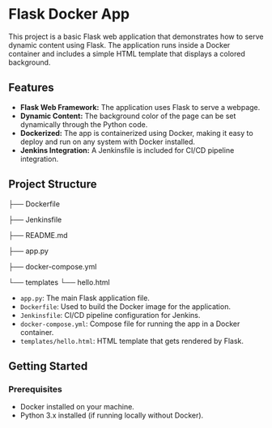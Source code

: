 # Flask Docker App

This project is a basic Flask web application that demonstrates how to serve dynamic content using Flask. The application runs inside a Docker container and includes a simple HTML template that displays a colored background.

## Features

- **Flask Web Framework:** The application uses Flask to serve a webpage.
- **Dynamic Content:** The background color of the page can be set dynamically through the Python code.
- **Dockerized:** The app is containerized using Docker, making it easy to deploy and run on any system with Docker installed.
- **Jenkins Integration:** A Jenkinsfile is included for CI/CD pipeline integration.

## Project Structure

├── Dockerfile


├── Jenkinsfile


├── README.md


├── app.py


├── docker-compose.yml


└── templates
    └── hello.html


- `app.py`: The main Flask application file.
- `Dockerfile`: Used to build the Docker image for the application.
- `Jenkinsfile`: CI/CD pipeline configuration for Jenkins.
- `docker-compose.yml`: Compose file for running the app in a Docker container.
- `templates/hello.html`: HTML template that gets rendered by Flask.

## Getting Started

### Prerequisites

- Docker installed on your machine.
- Python 3.x installed (if running locally without Docker).

